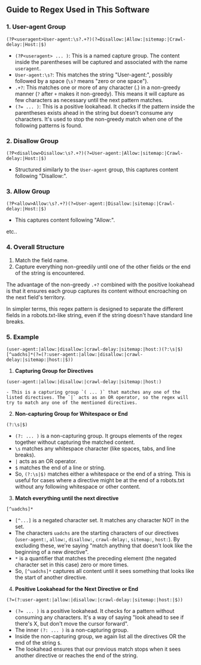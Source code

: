 ## Guide to Regex Used in This Software

### 1. User-agent Group

```regex
(?P<useragent>User-agent:\s?.+?)(?=Disallow:|Allow:|sitemap:|Crawl-delay:|Host:|$)
```
- `(?P<useragent> ... )`: This is a named capture group. The content inside the parentheses will be captured and associated with the name `useragent`.
- `User-agent:\s?`: This matches the string "User-agent:", possibly followed by a space (`\s?` means "zero or one space").
- `.+?`: This matches one or more of any character (.) in a non-greedy manner (`?` after `+` makes it non-greedy). This means it will capture as few characters as necessary until the next pattern matches.
- `(?= ... )`: This is a positive lookahead. It checks if the pattern inside the parentheses exists ahead in the string but doesn't consume any characters. It's used to stop the non-greedy match when one of the following patterns is found.

### 2. Disallow Group
```regex 
(?P<disallow>Disallow:\s?.+?)(?=User-agent:|Allow:|sitemap:|Crawl-delay:|Host:|$)
```
- Structured similarly to the `User-agent` group, this captures content following "Disallow:".

### 3. Allow Group
```regex
(?P<allow>Allow:\s?.+?)(?=User-agent:|Disallow:|sitemap:|Crawl-delay:|Host:|$)
```
- This captures content following "Allow:".

etc..

### 4. Overall Structure
1. Match the field name.
2. Capture everything non-greedily until one of the other fields or the end of the string is encountered.

The advantage of the non-greedy `.+?` combined with the positive lookahead is that it ensures each group captures its content without encroaching on the next field's territory.

In simpler terms, this regex pattern is designed to separate the different fields in a robots.txt-like string, even if the string doesn't have standard line breaks.

### 5. Example
```regex
(user-agent:|allow:|disallow:|crawl-delay:|sitemap:|host:)(?:\s|$)[^uadchs]*(?=(?:user-agent:|allow:|disallow:|crawl-delay:|sitemap:|host:|$))
```
1. **Capturing Group for Directives**
```regex
(user-agent:|allow:|disallow:|crawl-delay:|sitemap:|host:)
```
    - This is a capturing group `( ... )` that matches any one of the listed directives. The `|` acts as an OR operator, so the regex will try to match any one of the mentioned directives.

2. **Non-capturing Group for Whitespace or End**
```regex
(?:\s|$)
```
- `(?: ... )` is a non-capturing group. It groups elements of the regex together without capturing the matched content.
- `\s` matches any whitespace character (like spaces, tabs, and line breaks).
- `|` acts as an OR operator.
- `$` matches the end of a line or string.
- So, `(?:\s|$)` matches either a whitespace or the end of a string. This is useful for cases where a directive might be at the end of a robots.txt without any following whitespace or other content.

3. **Match everything until the next directive**
```regex
[^uadchs]*
```
- `[^...]` is a negated character set. It matches any character NOT in the set.
- The characters `uadchs` are the starting characters of our directives (`user-agent:`, `allow:`, `disallow:`, `crawl-delay:`, `sitemap:`, `host:`). By excluding these, we're saying "match anything that doesn't look like the beginning of a new directive".
- `*` is a quantifier that matches the preceding element (the negated character set in this case) zero or more times.
- So, `[^uadchs]*` captures all content until it sees something that looks like the start of another directive.

4. **Positive Lookahead for the Next Directive or End**
```regex
(?=(?:user-agent:|allow:|disallow:|crawl-delay:|sitemap:|host:|$))
```
- `(?= ... )` is a positive lookahead. It checks for a pattern without consuming any characters. It's a way of saying "look ahead to see if there's X, but don't move the cursor forward".
- The inner `(?: ... )` is a non-capturing group.
- Inside the non-capturing group, we again list all the directives OR the end of the string `$`.
- The lookahead ensures that our previous match stops when it sees another directive or reaches the end of the string.